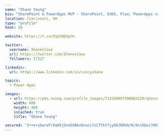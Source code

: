 ```yaml
---
name: "Shane Young"
bio: "SharePoint & PowerApps MVP - SharePoint, O365, Flow, PowerApps consulting? @PowerApps911 | Pure Snark? You found it."
location: Cincinnati, OH
type: "profile"
heat: 50

website: https://t.co/91p5BQ3pUe

twitter:
  username: ShanesCows
  url: https://twitter.com/ShanesCows
  followers: 17227

linkedin:
  url: https://www.linkedin.com/in/cincyshane

topics:
  - Power Apps

images:
  - url: https://pbs.twimg.com/profile_images/713100007398883329/qUzvsvQ3_400x400.jpg
    width: 400
    height: 400
    isCached: true
    title: "Shane Young"

secured: "I++erybareFrDaHXjUneEkBboQnucLYzCTFktfjyOAJKRbO/N/XniXGoi76H3Yl2QxUBzzHfyd9yJ2ksnuuC9bgby5zgwsEjUTyENh+Wa77WmkuR6fbxfcmTEXDfDlgWV9k0b0A1A8RFY4hrbxQlsdTjZqVSA+IdsgurfRk7q9XJOWYZtJrXkdU4wGyjyqTq2dBjwuHmu6ObmNEdJTYBuM5KtnH1n97Bd0+FprE6XqibVZwmAnK91njtXEG9x2cjkbv1J3pZPcKSxV2WTWmsVZiofupqti91WGBhEZRp+shU7nlLJfYJXRY79JfRCyKlOR9xe+XuG1A/IdgUXWhSDSSKRXisVAfWpGLi3b9SjVVnQ6RLe7GCWj7gscXOa9em+nP7QI2GaTtUTVHEoSlMAyo0XJfENDaQ7F6jqkAaKUo=;IxilPF531ostXJH3XkiKqw=="
---
```


